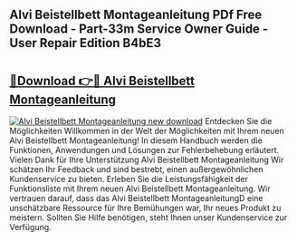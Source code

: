 ## Alvi Beistellbett Montageanleitung PDf Free Download - Part-33m Service Owner Guide - User Repair Edition B4bE3

# <h2><a href="http://df6chh7.blite.top/?on=Alvi+Beistellbett+Montageanleitung">🔗Download 👉🔴 Alvi Beistellbett Montageanleitung</a></h2>

[![Alvi Beistellbett Montageanleitung new download](https://i.imgur.com/lujVjoI.png)](http://df6chh7.blite.top/?on=Alvi+Beistellbett+Montageanleitung)
Entdecken Sie die Möglichkeiten Willkommen in der Welt der Möglichkeiten mit Ihrem neuen Alvi Beistellbett Montageanleitung! In diesem Handbuch werden die Funktionen, Anwendungen und Lösungen zur Fehlerbehebung erläutert. Vielen Dank für Ihre Unterstützung Alvi Beistellbett Montageanleitung Wir schätzen Ihr Feedback und sind bestrebt, einen außergewöhnlichen Kundenservice zu bieten. Erleben Sie die Leistungsfähigkeit der Funktionsliste mit Ihrem neuen Alvi Beistellbett Montageanleitung. Wir vertrauen darauf, dass das Alvi Beistellbett MontageanleitungD eine unschätzbare Ressource für Ihre Bemühungen war, Ihr neues Produkt zu meistern. Sollten Sie Hilfe benötigen, steht Ihnen unser Kundenservice zur Verfügung.
